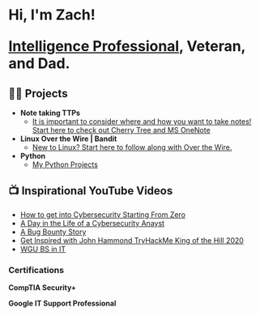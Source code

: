 <h1>Hi, I'm Zach! 

<a href="https://www.linkedin.com/in/zacharyrossow/"> Intelligence Professional</a>, Veteran, and Dad.

<h2>👨‍💻 Projects </h2>

- <b>Note taking TTPs</b>
  - [It is important to consider where and how you want to take notes! Start here to check out Cherry Tree and MS OneNote](https://github.com/LABURL)
- <b>Linux Over the Wire | Bandit</b>
  - [New to Linux? Start here to follow along with Over the Wire.](https://github.com/LABURL)
- <b>Python</b>
  - [My Python Projects](https://github.com/LABURL)

<h2>📺 Inspirational YouTube Videos</h2>

- [How to get into Cybersecurity Starting From Zero](https://www.youtube.com/watch?v=a83ASGn_V_s)
- [A Day in the Life of a Cybersecurity Anayst](https://www.youtube.com/watch?v=uHy3oM7NnoU)
- [A Bug Bounty Story](https://www.youtube.com/watch?v=HD5b4k9P8RU)
- [Get Inspired with John Hammond TryHackMe King of the Hill 2020](https://www.youtube.com/watch?v=JA8UcVKkNwY)
- [WGU BS in IT](https://www.youtube.com/watch?v=ZeejoMDjgb4)

<h3> Certifications </h3>

<b>CompTIA Security+</b>

<b>Google IT Support Professional</b>

<!--
Here are some ideas to get you started:

- 🔭 I’m currently working on Tryhackme Advent of Cyber 4 2022 Edition!
- 🌱 I’m currently learning Over the Wire Linux Bandit
- 👯 I’m looking to collaborate on
- 🤔 I’m looking for help with my next certification. 
- 💬 Ask me about going from zero to .5 hero
-->
